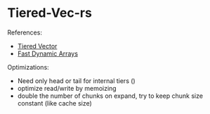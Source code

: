 # Tiered-Vec-rs

References:

- [Tiered Vector](https://cs.brown.edu/cgc/jdsl/papers/tiered-vector.pdf)
- [Fast Dynamic Arrays](https://arxiv.org/pdf/1711.00275.pdf)


Optimizations:

- Need only head or tail for internal tiers ()
- optimize read/write by memoizing
- double the number of chunks on expand, try to keep chunk size constant (like cache size)